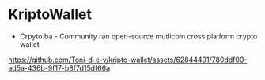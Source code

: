 # KriptoWallet
- Crpyto.ba - Community ran open-source mutlicoin cross platform crypto wallet

https://github.com/Toni-d-e-v/kripto-wallet/assets/62844491/780ddf00-ad5a-436b-9f17-b8f7d15df66a

